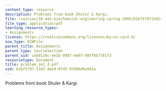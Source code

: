 ```yaml
---
content_type: resource
description: Problems from book Shuler & Kargi.
file: /courses/10-442-biochemical-engineering-spring-2005/b2bf579713d24ee90fd397d96d6a501a_problem_set_3.pdf
file_type: application/pdf
learning_resource_types:
- Assignments
license: https://creativecommons.org/licenses/by-nc-sa/4.0/
ocw_type: OCWFile
parent_title: Assignments
parent_type: CourseSection
parent_uid: ceb0126c-de1b-0987-4e07-997f8b7781f3
resourcetype: Document
title: problem_set_3.pdf
uid: b2bf5797-13d2-4ee9-0fd3-97d96d6a501a
---
```

Problems from book Shuler & Kargi.